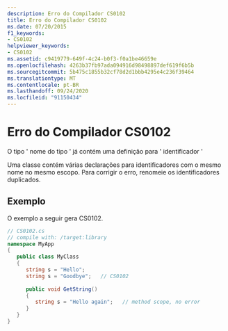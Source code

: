 ```yaml
---
description: Erro do Compilador CS0102
title: Erro do Compilador CS0102
ms.date: 07/20/2015
f1_keywords:
- CS0102
helpviewer_keywords:
- CS0102
ms.assetid: c9419779-649f-4c24-b0f3-f0a1be46659e
ms.openlocfilehash: 4263b37fb97ada094916d98498897def619f6b5b
ms.sourcegitcommit: 5b475c1855b32cf78d2d1bbb4295e4c236f39464
ms.translationtype: MT
ms.contentlocale: pt-BR
ms.lasthandoff: 09/24/2020
ms.locfileid: "91150434"
---
```

# <a name="compiler-error-cs0102"></a>Erro do Compilador CS0102

O tipo ' nome do tipo ' já contém uma definição para ' identificador '  
  
 Uma classe contém várias declarações para identificadores com o mesmo nome no mesmo escopo. Para corrigir o erro, renomeie os identificadores duplicados.  
  
## <a name="example"></a>Exemplo  

 O exemplo a seguir gera CS0102.  
  
```csharp  
// CS0102.cs  
// compile with: /target:library  
namespace MyApp  
{  
   public class MyClass  
   {  
      string s = "Hello";  
      string s = "Goodbye";   // CS0102  
  
      public void GetString()  
      {  
         string s = "Hello again";   // method scope, no error  
      }  
   }  
}  
```

